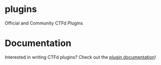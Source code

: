 # plugins
Official and Community CTFd Plugins

# Documentation

Interested in writing CTFd plugins? Check out the [plugin documentation](https://docs.ctfd.io/docs/plugins/)!
